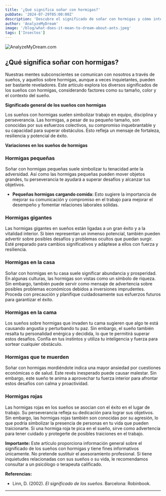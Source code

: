 ```yaml
---
title: '¿Qué significa soñar con hormigas?'
pubDate: '2024-07-29T05:00:00Z'
description: 'Descubre el significado de soñar con hormigas y cómo interpretar los diferentes contextos de estos sueños.'
author: 'AnalyzeMyDream'
image: '/blog/what-does-it-mean-to-dream-about-ants.jpeg'
tags: ['Insectos']
---
```


![AnalyzeMyDream.com](/blog/what-does-it-mean-to-dream-about-ants.jpeg)

## ¿Qué significa soñar con hormigas?

Nuestras mentes subconscientes se comunican con nosotros a través de sueños, y aquellos sobre hormigas, aunque a veces inquietantes, pueden ser bastante reveladores. Este artículo explora los diversos significados de los sueños con hormigas, considerando factores como su tamaño, color y el contexto del sueño.

**Significado general de los sueños con hormigas**

Los sueños con hormigas suelen simbolizar trabajo en equipo, disciplina y perseverancia. Las hormigas, a pesar de su pequeño tamaño, son conocidas por sus esfuerzos colectivos, su compromiso inquebrantable y su capacidad para superar obstáculos. Esto refleja un mensaje de fortaleza, resiliencia y potencial de éxito.

**Variaciones en los sueños de hormigas**

### Hormigas pequeñas

Soñar con hormigas pequeñas suele simbolizar tu tenacidad ante la adversidad. Así como las hormigas pequeñas pueden mover objetos grandes, tu perseverancia te ayudará a superar desafíos y alcanzar tus objetivos. 


- **Pequeñas hormigas cargando comida:** Esto sugiere la importancia de mejorar su comunicación y compromiso en el trabajo para mejorar el desempeño y fomentar relaciones laborales sólidas.

### Hormigas gigantes

Las hormigas gigantes en sueños están ligadas a un gran éxito y a la vitalidad interior.  Si bien representan un inmenso potencial, también pueden advertir sobre posibles desafíos y problemas ocultos que puedan surgir. Esté preparado para cambios significativos y adáptese a ellos con fuerza y ​​resiliencia.

### Hormigas en la casa

Soñar con hormigas en tu casa suele significar abundancia y prosperidad. En algunas culturas, las hormigas son vistas como un símbolo de riqueza. Sin embargo, también puede servir como mensaje de advertencia sobre posibles problemas económicos debidos a inversiones imprudentes. Proceda con precaución y planifique cuidadosamente sus esfuerzos futuros para garantizar el éxito.

### Hormigas en la cama

Los sueños sobre hormigas que invaden tu cama sugieren que algo te está causando angustia y perturbando tu paz. Sin embargo, el sueño también resalta tu personalidad enérgica y decidida, lo que te permitirá superar estos desafíos. Confía en tus instintos y utiliza tu inteligencia y fuerza para sortear cualquier obstáculo.

### Hormigas que te muerden

Soñar con hormigas mordiéndote indica una mayor ansiedad por cuestiones económicas o de salud. Este revés inesperado puede causar malestar. Sin embargo, este sueño te anima a aprovechar tu fuerza interior para afrontar estos desafíos con calma y proactividad.

### Hormigas rojas

Las hormigas rojas en los sueños se asocian con el éxito en el lugar de trabajo. Su perseverancia refleja su dedicación para lograr sus objetivos. Sin embargo, las hormigas rojas también son conocidas por su agresión, lo que podría simbolizar la presencia de personas en tu vida que pueden traicionarte. Si una hormiga roja te pica en el sueño, sirve como advertencia para tener cuidado y protegerte de posibles traiciones en el trabajo.

**Importante:** Este artículo proporciona información general sobre el significado de los sueños con hormigas y tiene fines informativos únicamente. No pretende sustituir el asesoramiento profesional. Si tiene inquietudes relacionadas con sus sueños o su vida, le recomendamos consultar a un psicólogo o terapeuta calificado.

**Referencias:**

* Linn, D. (2002). *El significado de los sueños*. Barcelona: Robinbook.

---